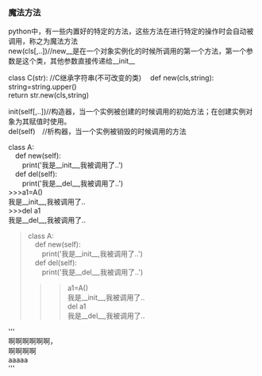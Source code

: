 ### 魔法方法  
python中，有一些内置好的特定的方法，这些方法在进行特定的操作时会自动被调用，称之为魔法方法  
new(cls[,..])//new__是在一个对象实例化的时候所调用的第一个方法，第一个参数是这个类，其他参数直接传递给__init__  

class C(str): //C继承字符串(不可改变的类)  def new(cls,string):  
string=string.upper()  
return str.new(cls,string)  

init(self[,..])//构造器，当一个实例被创建的时候调用的初始方法；在创建实例对象为其赋值时使用。  
del(self) //析构器，当一个实例被销毁的时候调用的方法  


class A:  
 def new(self):  
  print('我是__init__,我被调用了..')  
 def del(self):  
  print('我是__del__,我被调用了..')  
\>>>a1=A()  
我是__init__,我被调用了..  
\>>>del a1  
我是__del__,我被调用了..  


>class A:  
> def new(self):  
  print('我是__init__,我被调用了..')  
 def del(self):  
  print('我是__del__,我被调用了..')  
>>>a1=A()  
我是__init__,我被调用了..  
>>>del a1  
我是__del__,我被调用了..  


'''  
啊啊啊啊啊啊，  
啊啊啊啊  
aaaaa  
'''
